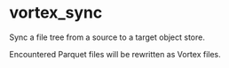 # vortex_sync

Sync a file tree from a source to a target object store.

Encountered Parquet files will be rewritten as Vortex files.
